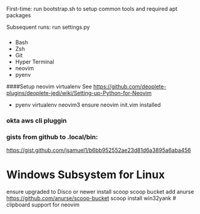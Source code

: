 First-time:
run bootstrap.sh to setup common tools and required apt packages

Subsequent runs:
run settings.py


###
- Bash
- Zsh
- Git
- Hyper Terminal
- neovim
- pyenv

####Setup neovim virtualenv
See https://github.com/deoplete-plugins/deoplete-jedi/wiki/Setting-up-Python-for-Neovim
- pyenv virtualenv neovim3
ensure neovim init.vim installed

### okta aws cli pluggin
### gists from github to .local/bin:
https://gist.github.com/jsamuel1/b6bb952552ae23d81d6a3895a6aba456

Windows Subsystem for Linux
===========================
ensure upgraded to Disco or newer
install scoop
scoop bucket add anurse https://github.com/anurse/scoop-bucket
scoop install win32yank     # clipboard support for neovim



